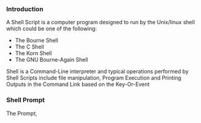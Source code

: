 ### Introduction

A Shell Script is a computer program designed to run by the Unix/linux shell which could be one of the following:
- The Bourne Shell
- The C Shell
- The Korn Shell
- The GNU Bourne-Again Shell

Shell is a Command-Line interpreter and typical operations performed by Shell Scripts include file manipulation,
Program Execution and Printing Outputs in the Command Link based on the Key-Or-Event

### Shell Prompt

The Prompt, 

